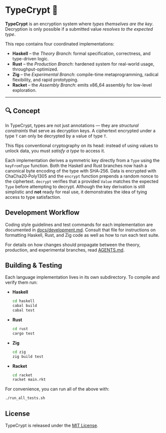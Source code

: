 # TypeCrypt 🔐

**TypeCrypt** is an encryption system where *types themselves are the key*. Decryption is only possible if a submitted value *resolves to the expected type*.

This repo contains four coordinated implementations:

- **Haskell** – the *Theory Branch*: formal specification, correctness, and type-driven logic.
- **Rust** – the *Production Branch*: hardened system for real-world usage, throughput-optimized.
- **Zig** – the *Experimental Branch*: compile-time metaprogramming, radical flexibility, and rapid prototyping.
- **Racket** – the *Assembly Branch*: emits x86\_64 assembly for low-level exploration.

---

## 🔍 Concept

In TypeCrypt, types are not just annotations — they are *structural constraints* that serve as decryption keys. A ciphertext encrypted under a type `T` can only be decrypted by a value of type `T`.

This flips conventional cryptography on its head: instead of using values to unlock data, you must *satisfy a type* to access it.

Each implementation derives a symmetric key directly from a `Type` using the `keyFromType` function.  Both the Haskell and Rust branches now hash a canonical byte encoding of the type with SHA‑256.  Data is encrypted with ChaCha20‑Poly1305 and the `encrypt` function prepends a random nonce to the ciphertext.  `decrypt` verifies that a provided `Value` matches the expected `Type` before attempting to decrypt.  Although the key derivation is still simplistic and **not** ready for real use, it demonstrates the idea of tying access to type satisfaction.

## Development Workflow

Coding style guidelines and test commands for each implementation are documented in [docs/development.md](docs/development.md). Consult that file for instructions on formatting Haskell, Rust, and Zig code as well as how to run each test suite.

For details on how changes should propagate between the theory, production, and experimental branches, read [AGENTS.md](AGENTS.md).

## Building & Testing

Each language implementation lives in its own subdirectory. To compile and verify them run:

- **Haskell**
  ```bash
  cd haskell
  cabal build
  cabal test
  ```
- **Rust**
  ```bash
  cd rust
  cargo test
  ```
- **Zig**
  ```bash
  cd zig
  zig build test
  ```
- **Racket**
  ```bash
  cd racket
  racket main.rkt
  ```

For convenience, you can run all of the above with:

```bash
./run_all_tests.sh
```

## License

TypeCrypt is released under the [MIT License](LICENSE).

